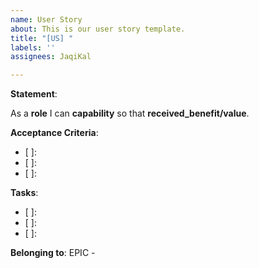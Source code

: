 ```yaml
---
name: User Story
about: This is our user story template.
title: "[US] "
labels: ''
assignees: JaqiKal

---
```


**Statement**:

As a **role** I can **capability** so that **received_benefit/value**.

**Acceptance Criteria**:

- [ ]: 
- [ ]: 
- [ ]: 

**Tasks**:

- [ ]: 
- [ ]: 
- [ ]: 


**Belonging to**:  EPIC -
